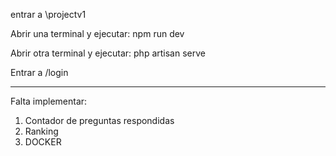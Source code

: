 entrar a \projectv1

Abrir una terminal y ejecutar: npm run dev

Abrir otra terminal y ejecutar: php artisan serve

Entrar a /login

------
Falta implementar:
1. Contador de preguntas respondidas
2. Ranking
3. DOCKER 
